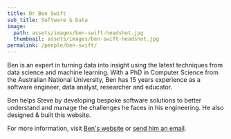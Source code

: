 ```yaml
---
title: Dr Ben Swift
sub_title: Software & Data
image:
  path: assets/images/ben-swift-headshot.jpg
  thumbnail: assets/images/ben-swift-headshot.jpg
permalink: /people/ben-swift/
---
```


Ben is an expert in turning data into insight using the latest techniques from
data science and machine learning. With a PhD in Computer Science from the
Australian National University, Ben has 15 years experience as a software
engineer, data analyst, researcher and educator.

Ben helps Steve by developing bespoke software solutions to better understand
and manage the challenges he faces in his engineering. He also designed & built
this website.

For more information, visit [Ben's website](https://benswift.me) or [send him an
email](mailto:ben@benswift.me).
